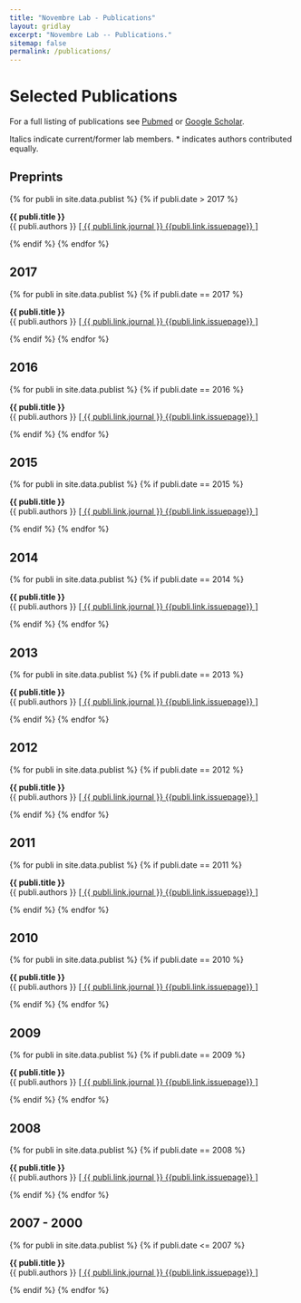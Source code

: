 ```yaml
---
title: "Novembre Lab - Publications"
layout: gridlay
excerpt: "Novembre Lab -- Publications."
sitemap: false
permalink: /publications/
---
```



<!-- ![]({{ site.url }}{{ site.baseurl }}/images/banner.jpg){: style="width: 1000px; float: right; border: 10px"} -->


# Selected Publications


For a full listing of publications see [Pubmed](http://www.ncbi.nlm.nih.gov/pubmed/?term=novembre+j+%5Bau%5D") or [Google Scholar](http://scholar.google.com/citations?user=wIib4t0AAAAJ).

Italics indicate current/former lab members.  * indicates authors contributed equally.


## Preprints

{% for publi in site.data.publist %}
 {% if publi.date > 2017 %}

 <b>{{ publi.title }}</b> <br/>
 {{ publi.authors }}  <a href="{{ publi.link.url }}">\[ {{ publi.link.journal }} {{publi.link.issuepage}} \]</a>

 {% endif %}
{% endfor %}

## 2017

{% for publi in site.data.publist %}
 {% if publi.date == 2017 %}

 <b>{{ publi.title }}</b> <br/>
 {{ publi.authors }}  <a href="{{ publi.link.url }}">\[ {{ publi.link.journal }} {{publi.link.issuepage}} \]</a>


 {% endif %}
{% endfor %}

## 2016

{% for publi in site.data.publist %}
 {% if publi.date == 2016 %}

 <b>{{ publi.title }}</b> <br/>
 {{ publi.authors }}  <a href="{{ publi.link.url }}">\[ {{ publi.link.journal }} {{publi.link.issuepage}} \]</a>


 {% endif %}
{% endfor %}

## 2015

{% for publi in site.data.publist %}
 {% if publi.date == 2015 %}

 <b>{{ publi.title }}</b> <br/>
 {{ publi.authors }}  <a href="{{ publi.link.url }}">\[ {{ publi.link.journal }} {{publi.link.issuepage}} \]</a>



 {% endif %}
{% endfor %}

## 2014

{% for publi in site.data.publist %}
 {% if publi.date == 2014 %}

 <b>{{ publi.title }}</b> <br/>
 {{ publi.authors }}  <a href="{{ publi.link.url }}">\[ {{ publi.link.journal }} {{publi.link.issuepage}} \]</a>


 {% endif %}
{% endfor %}

## 2013

{% for publi in site.data.publist %}
 {% if publi.date == 2013 %}

 <b>{{ publi.title }}</b> <br/>
 {{ publi.authors }}  <a href="{{ publi.link.url }}">\[ {{ publi.link.journal }} {{publi.link.issuepage}} \]</a>

 {% endif %}
{% endfor %}

## 2012

{% for publi in site.data.publist %}
 {% if publi.date == 2012 %}

 <b>{{ publi.title }}</b> <br/>
 {{ publi.authors }}  <a href="{{ publi.link.url }}">\[ {{ publi.link.journal }} {{publi.link.issuepage}} \]</a>


 {% endif %}
{% endfor %}

## 2011

{% for publi in site.data.publist %}
 {% if publi.date == 2011 %}

 <b>{{ publi.title }}</b> <br/>
 {{ publi.authors }}  <a href="{{ publi.link.url }}">\[ {{ publi.link.journal }} {{publi.link.issuepage}} \]</a>


 {% endif %}
{% endfor %}

## 2010

{% for publi in site.data.publist %}
 {% if publi.date == 2010 %}

 <b>{{ publi.title }}</b> <br/>
 {{ publi.authors }}  <a href="{{ publi.link.url }}">\[ {{ publi.link.journal }} {{publi.link.issuepage}} \]</a>


 {% endif %}
{% endfor %}

## 2009

{% for publi in site.data.publist %}
 {% if publi.date == 2009 %}

 <b>{{ publi.title }}</b> <br/>
 {{ publi.authors }}  <a href="{{ publi.link.url }}">\[ {{ publi.link.journal }} {{publi.link.issuepage}} \]</a>

 {% endif %}
{% endfor %}

## 2008

{% for publi in site.data.publist %}
 {% if publi.date == 2008 %}

 <b>{{ publi.title }}</b> <br/>
 {{ publi.authors }}  <a href="{{ publi.link.url }}">\[ {{ publi.link.journal }} {{publi.link.issuepage}} \]</a>


 {% endif %}
{% endfor %}

## 2007 - 2000

{% for publi in site.data.publist %}
 {% if publi.date <= 2007 %}

 <b>{{ publi.title }}</b> <br/>
 {{ publi.authors }}  <a href="{{ publi.link.url }}">\[ {{ publi.link.journal }} {{publi.link.issuepage}} \]</a>


 {% endif %}
{% endfor %}
